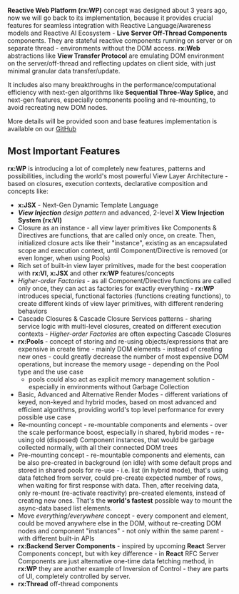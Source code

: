 **Reactive Web Platform (rx:WP)** concept was designed about 3 years ago, now we will go back to its implementation, because it provides crucial features for seamless integration with Reactive Language/Awareness models and Reactive AI Ecosystem - **Live Server Off-Thread Components** components. They are stateful reactive components running on server or on separate thread - environments without the DOM access. **rx:Web** abstractions like **View Transfer Protocol** are emulating DOM environment on the server/off-thread and reflecting updates on client side, with just minimal granular data transfer/update.

It includes also many breakthroughs in the performance/computational efficiency with next-gen algorithms like **Sequential Three-Way Splice**, and next-gen features, especially components pooling and re-mounting, to avoid recreating new DOM nodes.

More details will be provided soon and base features implementation is available on our [GitHub](https://github.com/RxAI-Dev/rxwp) 

## Most Important Features
**rx:WP** is introducing a lot of completely new features, patterns and possibilities, including the world's most powerful View Layer Architecture - based on closures, execution contexts, declarative composition and concepts like:
- **x:JSX** - Next-Gen Dynamic Template Language
- _**View Injection** design pattern_ and advanced, 2-level **X View Injection System (rx:VI)**
- Closure as an instance - all view layer primitives like Components & Directives are functions, that are called only once, on create. Then, initialized closure acts like their "instance", existing as an encapsulated scope and execution context, until Component/Directive is removed (or even longer, when using Pools)
- Rich set of built-in view layer primitives, made for the best cooperation with **rx:VI**, **x:JSX** and other **rx:WP** features/concepts
- _Higher-order Factories_ - as all Component/Directive functions are called only once, they can act as factories for exactly everything - **rx:WP** introduces special, functional factories (functions creating functions), to create different kinds of view layer primitives, with different rendering behaviors
- Cascade Closures & Cascade Closure Services patterns - sharing service logic with multi-level closures, created on different execution contexts - _Higher-order Factories_ are often expecting Cascade Closures
- **rx:Pools** - concept of storing and re-using objects/expressions that are expensive in create time - mainly DOM elements - instead of creating new ones - could greatly decrease the number of most expensive DOM operations, but increase the memory usage - depending on the Pool type and the use case
    - pools could also act as explicit memory management solution - especially in environments without Garbage Collection
- Basic, Advanced and Alternative Render Modes - different variations of keyed, non-keyed and hybrid modes, based on most advanced and efficient algorithms, providing world's top level performance for every possible use case
- Re-mounting concept - re-mountable components and elements - over the scale performance boost, especially in shared, hybrid modes - re-using old (disposed) Component instances, that would be garbage collected normally, with all their connected DOM trees
- Pre-mounting concept - re-mountable components and elements, can be also pre-created in background (on idle) with some default props and stored in shared pools for re-use - i.e. list (in hybrid mode), that's using data fetched from server, could pre-create expected number of rows, when waiting for first response with data. Then, after receiving data, only re-mount (re-activate reactivity) pre-created elements, instead of creating new ones. That's the **world's fastest** possible way to mount the async-data based list elements.
- Move _everything/everywhere_ concept - every component and element, could be moved anywhere else in the DOM, without re-creating DOM nodes and component "instances" - not only within the same parent - with different built-in APIs
- **rx:Backend Server Components** - inspired by upcoming **React** Server Components concept, but with key difference - in **React** RFC Server Components are just alternative one-time data fetching method, in **rx:WP** they are another example of Inversion of Control - they are parts of UI, completely controlled by server.
- **rx:Thread** off-thread components
